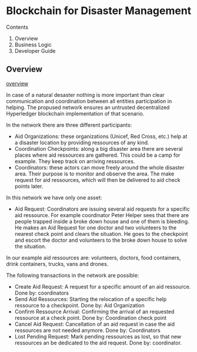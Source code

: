 # Blockchain for Disaster Management

Contents
1. Overview
2. Business Logic
3. Developer Guide

## Overview

[overview](docs/blockchain_disaster.png)

In case of a natural desaster nothing is more important than clear communication and coordination between all entities participation in helping. The propused network ensures an untrusted decentralized Hyperledger blockchain implementation of that scenario.

In the network there are three different participants:
* Aid Organizations: these organizations (Unicef, Red Cross, etc.) help at a disaster location by providing ressources of any kind.
* Coordination Checkpoints: along a big disaster area there are several places where aid ressources are gathered. This could be a camp for example. They keep track on arriving ressources.
* Coordinators: these actors can move freely around the whole disaster area. Their purpose is to monitor and observe the area. The make request for aid ressources, which will then be delivered to aid check points later.

In this network we have only one asset:
* Aid Request: Coordinators are issuing several aid requests for a specific aid ressource. For example coordinator Peter Helper sees that there are people trapped inside a broke down house and one of them is bleeding. He makes an Aid Request for one doctor and two volunteers to the nearest check point and clears the situation. He goes to the checkpoint and escort the doctor and volunteers to the broke down house to solve the situation.

In our example aid ressources are: volunteers, doctors, food containers, drink containers, trucks, vans and drones.

The following transactions in the network are possible:
* Create Aid Request: A request for a specific amount of an aid ressource. Done by: coordinators
* Send Aid Ressources: Starting the relocation of a specific help ressource to a checkpoint. Done by: Aid Organization
* Confirm Ressource Arrival: Confirming the arrival of an requested ressource at a check point. Done by: Coordination check point
* Cancel Aid Request: Cancellation of an aid request in case the aid ressources are not needed anymore. Done by: Coordinators
* Lost Pending Request: Mark pending ressources as lost, so that new ressources an be dedicated to  the aid request. Done by: coordinator.


